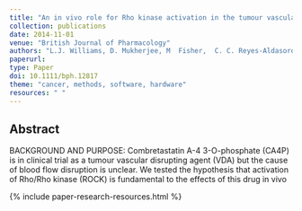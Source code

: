 ```yaml
---
title: "An in vivo role for Rho kinase activation in the tumour vascular disrupting activity of combretastatin A-4 3-O-phosphate"
collection: publications
date: 2014-11-01
venue: "British Journal of Pharmacology"
authors: "L.J. Williams, D. Mukherjee, M  Fisher,  C. C. Reyes-Aldasoro, S. Akerman, C. Kanthou, G.M. Tozer"
paperurl:
type: Paper
doi: 10.1111/bph.12817
theme: "cancer, methods, software, hardware"
resources: " "
---
```

<h2> Abstract </h2>

BACKGROUND AND PURPOSE: Combretastatin A-4 3-O-phosphate (CA4P) is in clinical trial as a tumour vascular disrupting agent (VDA) but the cause of blood flow disruption is unclear. We tested the hypothesis that activation of Rho/Rho kinase (ROCK) is fundamental to the effects of this drug in vivo

{% include paper-research-resources.html %}

